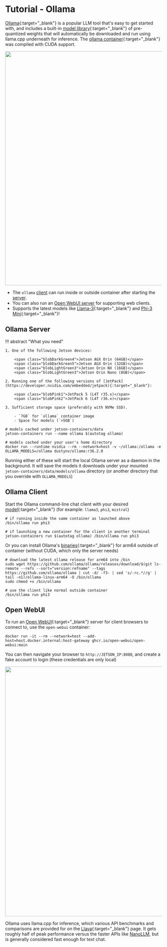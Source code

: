 # Tutorial - Ollama

[Ollama](https://github.com/ollama/ollama){:target="_blank"} is a popular LLM tool that's easy to get started with, and includes a built-in [model library](https://ollama.com/library){:target="_blank"} of pre-quantized weights that will automatically be downloaded and run using llama.cpp underneath for inference.  The [ollama container](https://github.com/dusty-nv/jetson-containers/tree/dev/packages/llm/ollama){:target="_blank"} was compiled with CUDA support.

<img src="https://github.com/dusty-nv/jetson-containers/blob/docs/docs/images/ollama_cli.gif?raw=true" width="750px"></img>

* The `ollama` [client](#ollama-client) can run inside or outside container after starting the [server](#ollama-server).
* You can also run an [Open WebUI server](#open-webui) for supporting web clients.
* Supports the latest models like [Llama-3](https://ollama.com/library/llama3){:target="_blank"} and [Phi-3 Mini](https://ollama.com/library/phi3){:target="_blank"}!

## Ollama Server

!!! abstract "What you need"

    1. One of the following Jetson devices:

        <span class="blobDarkGreen4">Jetson AGX Orin (64GB)</span>
        <span class="blobDarkGreen5">Jetson AGX Orin (32GB)</span>
        <span class="blobLightGreen3">Jetson Orin NX (16GB)</span>
        <span class="blobLightGreen3">Jetson Orin Nano (8GB)</span>
	   
    2. Running one of the following versions of [JetPack](https://developer.nvidia.com/embedded/jetpack){:target="_blank"}:

        <span class="blobPink1">JetPack 5 (L4T r35.x)</span>
        <span class="blobPink2">JetPack 6 (L4T r36.x)</span>

    3. Sufficient storage space (preferably with NVMe SSD).

        - `7GB` for `ollama` container image
        - Space for models (`>5GB`)
		 
```
# models cached under jetson-containers/data
jetson-containers run --name ollama $(autotag ollama)

# models cached under your user's home directory
docker run --runtime nvidia --rm --network=host -v ~/ollama:/ollama -e OLLAMA_MODELS=/ollama dustynv/ollama:r36.2.0
```

Running either of these will start the local Ollama server as a daemon in the background.  It will save the models it downloads under your mounted `jetson-containers/data/models/ollama` directory (or another directory that you override with `OLLAMA_MODELS`)

## Ollama Client

Start the Ollama command-line chat client with your desired [model](https://ollama.com/library){:target="_blank"} (for example: `llama3`, `phi3`, `mistral`)

```
# if running inside the same container as launched above
/bin/ollama run phi3

# if launching a new container for the client in another terminal
jetson-containers run $(autotag ollama) /bin/ollama run phi3
```

Or you can install Ollama's [binaries](https://github.com/ollama/ollama/releases){:target="_blank"} for arm64 outside of container (without CUDA, which only the server needs)

```
# download the latest ollama release for arm64 into /bin
sudo wget https://github.com/ollama/ollama/releases/download/$(git ls-remote --refs --sort="version:refname" --tags https://github.com/ollama/ollama | cut -d/ -f3- | sed 's/-rc.*//g' | tail -n1)/ollama-linux-arm64 -O /bin/ollama
sudo chmod +x /bin/ollama

# use the client like normal outside container
/bin/ollama run phi3
```

## Open WebUI

To run an [Open WebUI](https://github.com/open-webui/open-webui){:target="_blank"} server for client browsers to connect to, use the `open-webui` container:

```
docker run -it --rm --network=host --add-host=host.docker.internal:host-gateway ghcr.io/open-webui/open-webui:main
```

You can then navigate your browser to `http://JETSON_IP:8080`, and create a fake account to login (these credentials are only local)

<img src="https://raw.githubusercontent.com/dusty-nv/jetson-containers/docs/docs/images/ollama_open_webui.jpg" width="800px"></img>

Ollama uses llama.cpp for inference, which various API benchmarks and comparisons are provided for on the [Llava](./tutorial_llava.md){:target="_blank"} page.  It gets roughly half of peak performance versus the faster APIs like [NanoLLM](./tutorial_nano-llm.md), but is generally considered fast enough for text chat.  
